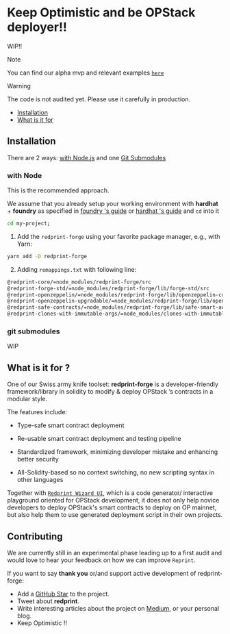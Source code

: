 <h1>Keep Optimistic and be OPStack deployer!! </h1>

WIP!!

>[!NOTE]
> You can find our alpha mvp and relevant examples [`here`](https://github.com/Ratimon/redprint-optimism-contracts-examples)

>[!WARNING]
> The code is not audited yet. Please use it carefully in production.

- [Installation](#installation)
- [What is it for](#what-is-it-for)

## Installation

There are 2 ways: [with Node.js](#with-node) and one  [Git Submodules](#git-submodules)

### with Node

This is the recommended approach.

We assume that you already setup your working environment with **hardhat** + **foundry** as specified in [foundry 's guide](https://book.getfoundry.sh/config/hardhat) or [hardhat 's guide](https://hardhat.org/hardhat-runner/docs/advanced/hardhat-and-foundry) and `cd` into it

```bash
cd my-project;
``` 

1.  Add the `redprint-forge` using your favorite package manager, e.g., with Yarn:

```sh
yarn add -D redprint-forge
```

2. Adding `remappings.txt` with following line:

```txt
@redprint-core/=node_modules/redprint-forge/src
@redprint-forge-std/=node_modules/redprint-forge/lib/forge-std/src
@redprint-openzeppelin/=node_modules/redprint-forge/lib/openzeppelin-contracts/contracts
@redprint-openzeppelin-upgradable/=node_modules/redprint-forge/lib/openzeppelin-contracts-upgradeable/contracts
@redprint-safe-contracts/=node_modules/redprint-forge/lib/safe-smart-account/contracts
@redprint-clones-with-immutable-args/=node_modules/clones-with-immutable-args/src
```

### git submodules

WIP

## What is it for ?

One of our Swiss army knife toolset: **redprint-forge** is a developer-friendly framework/library in solidity to modify & deploy OPStack ’s contracts in a modular style.

The features include:

- Type-safe smart contract deployment

- Re-usable  smart contract deployment and testing pipeline

- Standardized framework, minimizing developer mistake and enhancing better security

- All-Solidity-based so no context switching, no new scripting syntax in other languages

Together with [`Redprint Wizard UI`](https://github.com/Ratimon/redprint-wizard), which is a code generator/ interactive playground oriented for OPStack development, it does not only help novice developers to deploy OPStack's smart contracts to deploy on OP mainnet, but also help them to use generated deployment script in their own projects.

## Contributing


We are currently still in an experimental phase leading up to a first audit and would love to hear your feedback on how we can improve `Reprint`.

If you want to say **thank you** or/and support active development of redprint-forge:

- Add a [GitHub Star](https://github.com/Ratimon/redprint-forge) to the
  project.
- Tweet about **redprint**.
- Write interesting articles about the project on
  [Medium](https://medium.com/), or your personal blog.
- Keep Optimistic !!
